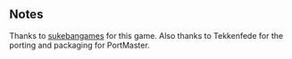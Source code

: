 ## Notes

Thanks to [sukebangames](https://sukebangames.itch.io/valhalla-bar) for this game.  Also thanks to Tekkenfede for the porting and packaging for PortMaster.

